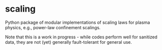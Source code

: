 # scaling

Python package of modular implementations of scaling laws for 
plasma physics, e.g., power-law confinement scalings.

Note that this is a work in progress - while codes perform well 
for sanitized data, they are not (yet) generally fault-tolerant 
for general use.
